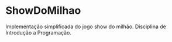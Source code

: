 # ShowDoMilhao
Implementação simplificada do jogo show do milhão. Disciplina de Introdução a Programação.
